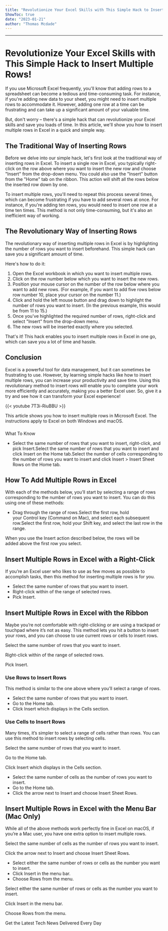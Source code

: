 ```yaml
---
title: "Revolutionize Your Excel Skills with This Simple Hack to Insert Multiple Rows!"
ShowToc: true 
date: "2023-01-21"
author: "Thomas Mcdade"
---
```

*****
# Revolutionize Your Excel Skills with This Simple Hack to Insert Multiple Rows!


If you use Microsoft Excel frequently, you'll know that adding rows to a spreadsheet can become a tedious and time-consuming task. For instance, if you're adding new data to your sheet, you might need to insert multiple rows to accommodate it. However, adding one row at a time can be frustrating and can take up a significant amount of your valuable time.

But, don't worry – there's a simple hack that can revolutionize your Excel skills and save you loads of time. In this article, we'll show you how to insert multiple rows in Excel in a quick and simple way.

## The Traditional Way of Inserting Rows

Before we delve into our simple hack, let's first look at the traditional way of inserting rows in Excel. To insert a single row in Excel, you typically right-click on the row above where you want to insert the new row and choose "Insert" from the drop-down menu. You could also use the "Insert" button from the "Home" tab on the ribbon. This action will shift all the rows below the inserted row down by one.

To insert multiple rows, you'll need to repeat this process several times, which can become frustrating if you have to add several rows at once. For instance, if you're adding ten rows, you would need to insert one row at a time ten times. This method is not only time-consuming, but it's also an inefficient way of working.

## The Revolutionary Way of Inserting Rows

The revolutionary way of inserting multiple rows in Excel is by highlighting the number of rows you want to insert beforehand. This simple hack can save you a significant amount of time.

Here's how to do it:

1. Open the Excel workbook in which you want to insert multiple rows.
2. Click on the row number below which you want to insert the new rows.
3. Position your mouse cursor on the number of the row below where you want to add new rows. (For example, if you want to add five rows below row number 10, place your cursor on the number 11.)
4. Click and hold the left mouse button and drag down to highlight the number of rows you want to insert. (In the previous example, this would be from 11 to 15.)
5. Once you've highlighted the required number of rows, right-click and select "Insert" from the drop-down menu.
6. The new rows will be inserted exactly where you selected.

That's it! This hack enables you to insert multiple rows in Excel in one go, which can save you a lot of time and hassle. 

## Conclusion

Excel is a powerful tool for data management, but it can sometimes be frustrating to use. However, by learning simple hacks like how to insert multiple rows, you can increase your productivity and save time. Using this revolutionary method to insert rows will enable you to complete your work more efficiently and accurately, making you a better Excel user. So, give it a try and see how it can transform your Excel experience!

{{< youtube 7T3i-RiuBBU >}} 




This article shows you how to insert multiple rows in Microsoft Excel. The instructions apply to Excel on both Windows and macOS.

 
### 
What To Know
 
- Select the same number of rows that you want to insert, right-click, and pick Insert.Select the same number of rows that you want to insert and click Insert on the Home tab.Select the number of cells corresponding to the number of rows you want to insert and click Insert > Insert Sheet Rows on the Home tab.

 
##   How To Add Multiple Rows in Excel  
 

With each of the methods below, you’ll start by selecting a range of rows corresponding to the number of rows you want to insert. You can do this using one of these methods:

 
- Drag through the range of rows.Select the first row, hold your Control key (Command on Mac), and select each subsequent row.Select the first row, hold your Shift key, and select the last row in the range.

 

When you use the Insert action described below, the rows will be added above the first row you select.

 
##   Insert Multiple Rows in Excel with a Right-Click  
 

If you’re an Excel user who likes to use as few moves as possible to accomplish tasks, then this method for inserting multiple rows is for you.

 
- Select the same number of rows that you want to insert.
 - Right-click within of the range of selected rows.
 - Pick Insert.

 
##   Insert Multiple Rows in Excel with the Ribbon  
 

Maybe you’re not comfortable with right-clicking or are using a trackpad or touchpad where it’s not as easy. This method lets you hit a button to insert your rows, and you can choose to use current rows or cells to insert rows.

 

Select the same number of rows that you want to insert. 

 

Right-click within of the range of selected rows.

 

Pick Insert.

 
###   Use Rows to Insert Rows  
 

This method is similar to the one above where you’ll select a range of rows.

 
- Select the same number of rows that you want to insert.
 - Go to the Home tab.
 - Click Insert which displays in the Cells section.

 
###   Use Cells to Insert Rows  
 

Many times, it’s simpler to select a range of cells rather than rows. You can use this method to insert rows by selecting cells.

 

Select the same number of rows that you want to insert.

 

Go to the Home tab.

 

Click Insert which displays in the Cells section.

 
- Select the same number of cells as the number of rows you want to insert.
 - Go to the Home tab.
 - Click the arrow next to Insert and choose Insert Sheet Rows.

 
##   Insert Multiple Rows in Excel with the Menu Bar (Mac Only)  
 

While all of the above methods work perfectly fine in Excel on macOS, if you’re a Mac user, you have one extra option to insert multiple rows.

 

Select the same number of cells as the number of rows you want to insert.

 

Click the arrow next to Insert and choose Insert Sheet Rows.

 
- Select either the same number of rows or cells as the number you want to insert.
 - Click Insert in the menu bar.
 - Choose Rows from the menu.

 

Select either the same number of rows or cells as the number you want to insert.

 

Click Insert in the menu bar.

 

Choose Rows from the menu.

 

Get the Latest Tech News Delivered Every Day




